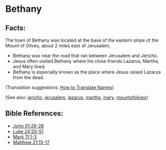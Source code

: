 # Bethany #

## Facts: ##

The town of Bethany was located at the base of the eastern slope of the Mount of Olives, about 2 miles east of Jerusalem, 

* Bethany was near the road that ran between Jerusalem and Jericho.
* Jesus often visited Bethany where his close friends Lazarus, Martha, and Mary lived.
* Bethany is especially known as the place where Jesus raised Lazarus from the dead.

(Translation suggestions: [How to Translate Names](https://git.door43.org/Door43/en-ta-translate-vol1/src/master/content/translate_names.md))

(See also:  [jericho](../other/jericho.md), [jerusalem](../other/jerusalem.md), [lazarus](../other/lazarus.md), [martha](../other/martha.md), [mary](../other/mary.md), [mountofolives](../other/mountofolives.md))

## Bible References: ##

* [John 01:26-28](https://door43.org/en/bible/notes/jhn/01/26)
* [Luke 24:50-51](https://door43.org/en/bible/notes/luk/24/50)
* [Mark 11:1-3](https://door43.org/en/bible/notes/mrk/11/01)
* [Matthew 21:15-17](https://door43.org/en/bible/notes/mat/21/15)

